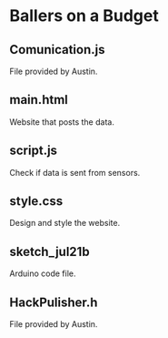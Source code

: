 # Ballers on a Budget

## Comunication.js

File provided by Austin.

## main.html

Website that posts the data.

## script.js

Check if data is sent from sensors.

## style.css

Design and style the website.

## sketch_jul21b

Arduino code file.

## HackPulisher.h

File provided by Austin.
